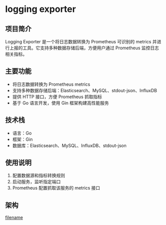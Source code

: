 # logging exporter

## 项目简介

Logging Exporter 是一个将日志数据转换为 Prometheus 可识别的 metrics 并进行上报的工具。它支持多种数据存储后端，方便用户通过 Prometheus 监控日志相关指标。

## 主要功能

- 将日志数据转换为 Prometheus metrics
- 支持多种数据存储后端：Elasticsearch、MySQL、stdout-json、InfluxDB
- 提供 HTTP 接口，方便 Prometheus 抓取指标
- 基于 Go 语言开发，使用 Gin 框架构建高性能服务

## 技术栈

- 语言：Go
- 框架：Gin
- 数据库：Elasticsearch、MySQL、InfluxDB、stdout-json

## 使用说明

1. 配置数据源和指标转换规则
2. 启动服务，监听指定端口
3. Prometheus 配置抓取该服务的 metrics 接口


## 架构

[filename](_image/logging-exporter.drawio ':include :type=code')
